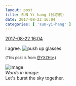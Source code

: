 ```yaml
---
layout: post
title: SUN Yi-hang (孙亦航)
date: 2017-08-22 16:04
categories: [ 'sun-yi-hang' ]
---
```


<div class="weibo-info">
  <a href="http://weibo.com/2565158051/FihCtegUD">2017-08-22 16:04</a>
</div>

I agree. ![push up glasses](http://img.t.sinajs.cn/t4/appstyle/expression/ext/normal/fc/moren_bbjdnew_org.png)

<!-- more -->

<small>(This post is from [@YXZHty](http://weibo.com/2565158051).)</small>

![Image](http://wx1.sinaimg.cn/mw690/98e534a3ly1fisk9pa4hcj21120ku43k.jpg)  
*Words in image:*  
Let's burst the sky together.
